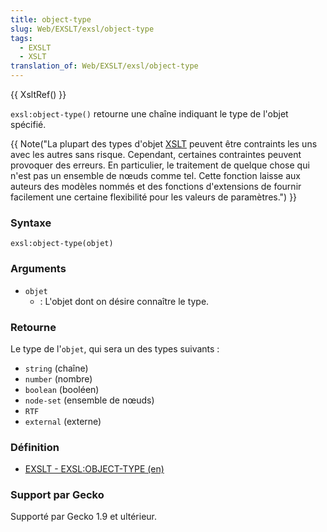 ```yaml
---
title: object-type
slug: Web/EXSLT/exsl/object-type
tags:
  - EXSLT
  - XSLT
translation_of: Web/EXSLT/exsl/object-type
---
```

{{ XsltRef() }}

`exsl:object-type()` retourne une chaîne indiquant le type de l'objet spécifié.

{{ Note("La plupart des types d\'objet <a href='\"fr/XSLT\"'>XSLT</a> peuvent être contraints les uns avec les autres sans risque. Cependant, certaines contraintes peuvent provoquer des erreurs. En particulier, le traitement de quelque chose qui n\'est pas un ensemble de nœuds comme tel. Cette fonction laisse aux auteurs des modèles nommés et des fonctions d\'extensions de fournir facilement une certaine flexibilité pour les valeurs de paramètres.") }}

### Syntaxe

    exsl:object-type(objet)

### Arguments

- `objet`
  - : L'objet dont on désire connaître le type.

### Retourne

Le type de l'`objet`, qui sera un des types suivants&nbsp;:

- `string` (chaîne)
- `number` (nombre)
- `boolean` (booléen)
- `node-set` (ensemble de nœuds)
- `RTF`
- `external` (externe)

### Définition

- [EXSLT - EXSL:OBJECT-TYPE (en)](http://www.exslt.org/regexp/functions/object-type/index.html)

### Support par Gecko

Supporté par Gecko 1.9 et ultérieur.
